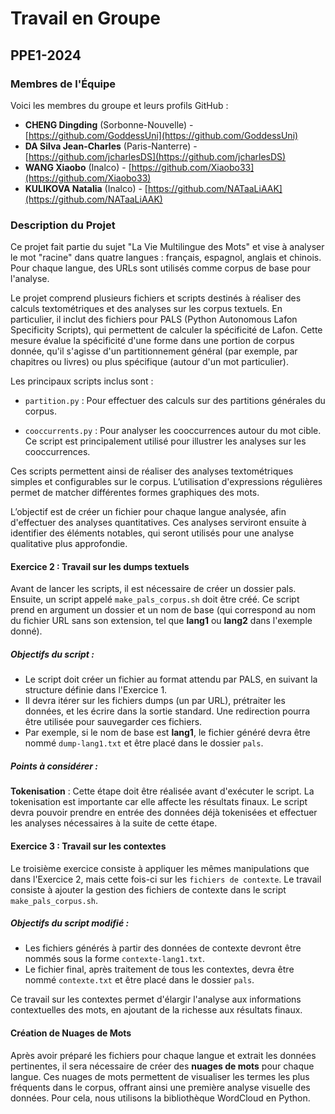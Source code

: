 # Travail en Groupe
## PPE1-2024

### Membres de l'Équipe
Voici les membres du groupe et leurs profils GitHub :

- **CHENG Dingding** (Sorbonne-Nouvelle) - [https://github.com/GoddessUni](https://github.com/GoddessUni)
- **DA Silva Jean-Charles** (Paris-Nanterre) - [https://github.com/jcharlesDS](https://github.com/jcharlesDS)
- **WANG Xiaobo** (Inalco) - [https://github.com/Xiaobo33](https://github.com/Xiaobo33)
- **KULIKOVA Natalia** (Inalco) - [https://github.com/NATaaLiAAK](https://github.com/NATaaLiAAK)

### Description du Projet

Ce projet fait partie du sujet "La Vie Multilingue des Mots" et vise à analyser le mot "racine" dans quatre langues : français, espagnol, anglais et chinois. Pour chaque langue, des URLs sont utilisés comme corpus de base pour l'analyse.

Le projet comprend plusieurs fichiers et scripts destinés à réaliser des calculs textométriques et des analyses sur les corpus textuels. En particulier, il inclut des fichiers pour PALS (Python Autonomous Lafon Specificity Scripts), qui permettent de calculer la spécificité de Lafon. Cette mesure évalue la spécificité d'une forme dans une portion de corpus donnée, qu'il s'agisse d'un partitionnement général (par exemple, par chapitres ou livres) ou plus spécifique (autour d'un mot particulier).

Les principaux scripts inclus sont :

- `partition.py` : Pour effectuer des calculs sur des partitions générales du corpus.

- `cooccurrents.py` : Pour analyser les cooccurrences autour du mot cible. Ce script est principalement utilisé pour illustrer les analyses sur les cooccurrences.

Ces scripts permettent ainsi de réaliser des analyses textométriques simples et configurables sur le corpus. L’utilisation d'expressions régulières permet de matcher différentes formes graphiques des mots.

L’objectif est de créer un fichier pour chaque langue analysée, afin d'effectuer des analyses quantitatives. Ces analyses serviront ensuite à identifier des éléments notables, qui seront utilisés pour une analyse qualitative plus approfondie.

#### Exercice 2 : Travail sur les dumps textuels

Avant de lancer les scripts, il est nécessaire de créer un dossier pals. Ensuite, un script appelé `make_pals_corpus.sh` doit être créé. Ce script prend en argument un dossier et un nom de base (qui correspond au nom du fichier URL sans son extension, tel que **lang1** ou **lang2** dans l'exemple donné).

##### Objectifs du script :

- Le script doit créer un fichier au format attendu par PALS, en suivant la structure définie dans l'Exercice 1.
- Il devra itérer sur les fichiers dumps (un par URL), prétraiter les données, et les écrire dans la sortie standard. Une redirection pourra être utilisée pour sauvegarder ces fichiers.
- Par exemple, si le nom de base est **lang1**, le fichier généré devra être nommé `dump-lang1.txt` et être placé dans le dossier `pals`.

##### Points à considérer :

**Tokenisation** : Cette étape doit être réalisée avant d'exécuter le script. La tokenisation est importante car elle affecte les résultats finaux. Le script devra pouvoir prendre en entrée des données déjà tokenisées et effectuer les analyses nécessaires à la suite de cette étape.

#### Exercice 3 : Travail sur les contextes

Le troisième exercice consiste à appliquer les mêmes manipulations que dans l'Exercice 2, mais cette fois-ci sur les `fichiers de contexte`. Le travail consiste à ajouter la gestion des fichiers de contexte dans le script `make_pals_corpus.sh`.

##### Objectifs du script modifié :

- Les fichiers générés à partir des données de contexte devront être nommés sous la forme `contexte-lang1.txt`.
- Le fichier final, après traitement de tous les contextes, devra être nommé `contexte.txt` et être placé dans le dossier `pals`.

Ce travail sur les contextes permet d'élargir l'analyse aux informations contextuelles des mots, en ajoutant de la richesse aux résultats finaux.

#### Création de Nuages de Mots

Après avoir préparé les fichiers pour chaque langue et extrait les données pertinentes, il sera nécessaire de créer des **nuages de mots** pour chaque langue. Ces nuages de mots permettent de visualiser les termes les plus fréquents dans le corpus, offrant ainsi une première analyse visuelle des données. Pour cela, nous utilisons la bibliothèque WordCloud en Python.





